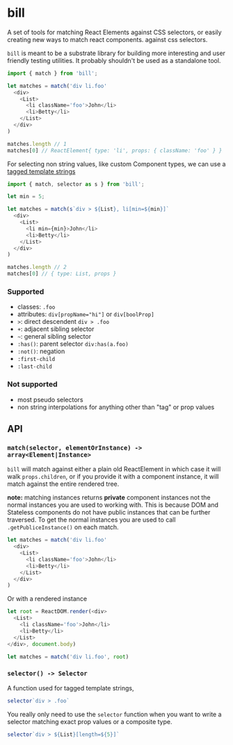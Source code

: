 bill
=======

A set of tools for matching React Elements against CSS selectors, or easily creating new ways to match react components.
against css selectors.

`bill` is meant to be a substrate library for building more interesting and user friendly testing utilities.
It probably shouldn't be used as a standalone tool.

```js
import { match } from 'bill';

let matches = match('div li.foo'
  <div>
    <List>
      <li className='foo'>John</li>
      <li>Betty</li>
    </List>
  </div>
)

matches.length // 1
matches[0] // ReactElement{ type: 'li', props: { className: 'foo' } }
```

For selecting non string values, like custom Component types, we can use a [tagged template strings](https://developer.mozilla.org/en-US/docs/Web/JavaScript/Reference/template_strings)

```js
import { match, selector as s } from 'bill';

let min = 5;

let matches = match(s`div > ${List}, li[min=${min}]`
  <div>
    <List>
      <li min={min}>John</li>
      <li>Betty</li>
    </List>
  </div>
)

matches.length // 2
matches[0] // { type: List, props }
```

### Supported

- classes: `.foo`
- attributes: `div[propName="hi"]` or `div[boolProp]`
- `>`: direct descendent `div > .foo`
- `+`: adjacent sibling selector
- `~`: general sibling selector
- `:has()`: parent selector `div:has(a.foo)`
- `:not()`: negation
- `:first-child`
- `:last-child`

### Not supported

- most pseudo selectors
- non string interpolations for anything other than "tag" or prop values

## API

### `match(selector, elementOrInstance) -> array<Element|Instance>`

`bill` will match against either a plain old ReactElement in which case it will walk `props.children`,
or if you provide it with a component instance, it will match against the entire rendered tree.

__note:__ matching instances returns __private__ component instances not the normal instances you are used to
working with. This is because DOM and Stateless components do not have public instances that can be further traversed.
To get the normal instances you are used to call `.getPubliceInstance()` on each match.

```js
let matches = match('div li.foo'
  <div>
    <List>
      <li className='foo'>John</li>
      <li>Betty</li>
    </List>
  </div>
)
```

Or with a rendered instance

```js
let root = ReactDOM.render(<div>
  <List>
    <li className='foo'>John</li>
    <li>Betty</li>
  </List>
</div>, document.body)

let matches = match('div li.foo', root)

```

### `selector() -> Selector`

A function used for tagged template strings,

```js
selector`div > .foo`
```

You really only need to use the `selector` function when you want to write a selector matching exact prop values or a
composite type.


```js
selector`div > ${List}[length=${5}]`
```
